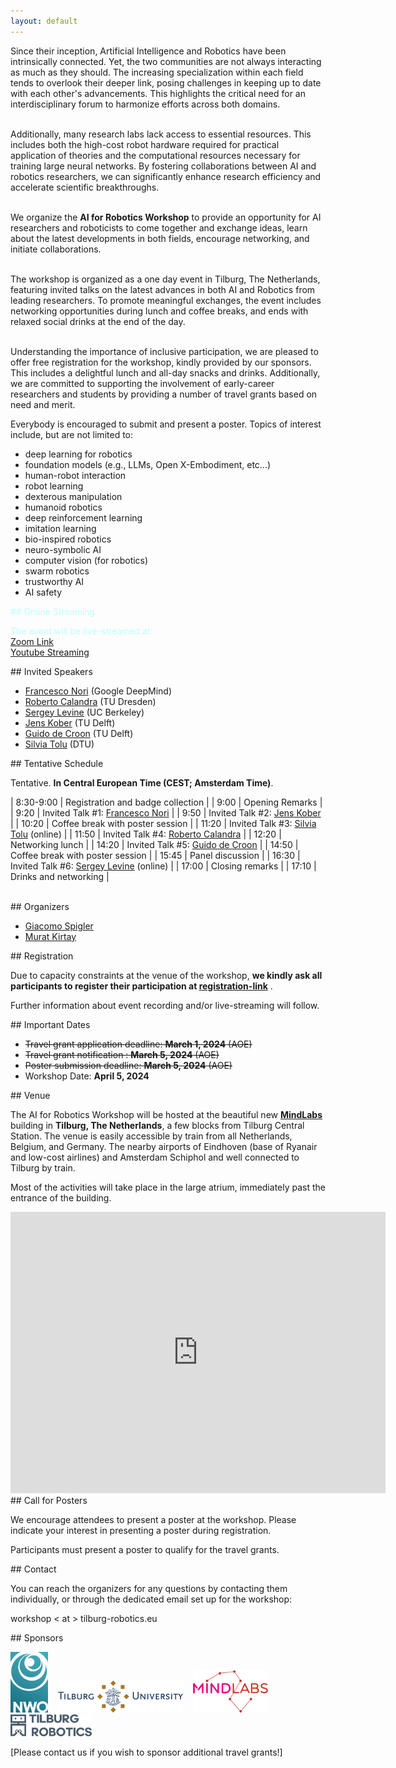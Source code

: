 ```yaml
---
layout: default
---
```



<div id="abstract" />
<p style='text-align: justify;'>

Since their inception, Artificial Intelligence and Robotics have been intrinsically connected. Yet, the two communities are not always interacting as much as they should. The increasing specialization within each field tends to overlook their deeper link, posing challenges in keeping up to date with each other's advancements. This highlights the critical need for an interdisciplinary forum to harmonize efforts across both domains.<br/><br/>

Additionally, many research labs lack access to essential resources. This includes both the high-cost robot hardware required for practical application of theories and the computational resources necessary for training large neural networks. By fostering collaborations between AI and robotics researchers, we can significantly enhance research efficiency and accelerate scientific breakthroughs.<br/><br/>

We organize the <b>AI for Robotics Workshop</b> to provide an opportunity for AI researchers and roboticists to come together and exchange ideas, learn about the latest developments in both fields, encourage networking, and initiate collaborations.<br/><br/>

The workshop is organized as a one day event in Tilburg, The Netherlands, featuring invited talks on the latest advances in both AI and Robotics from leading researchers. To promote meaningful exchanges, the event includes networking opportunities during lunch and coffee breaks, and ends with relaxed social drinks at the end of the day.<br/><br/>

Understanding the importance of inclusive participation, we are pleased to offer free registration for the workshop, kindly provided by our sponsors. This includes a delightful lunch and all-day snacks and drinks. Additionally, we are committed to supporting the involvement of early-career researchers and students by providing a number of travel grants based on need and merit.
</p>

Everybody is encouraged to submit and present a poster. Topics of interest include, but are not limited to:
* deep learning for robotics
* foundation models (e.g., LLMs, Open X-Embodiment, etc...)
* human-robot interaction
* robot learning
* dexterous manipulation
* humanoid robotics
* deep reinforcement learning
* imitation learning
* bio-inspired robotics
* neuro-symbolic AI
* computer vision (for robotics)
* swarm robotics
* trustworthy AI
* AI safety


<div id="online_streaming" />
<p style='text-align: justify;'>

<div style='color:#BFF;'>
## Online Streaming

The event will be live-streamed at:<br/>
<a href="https://t.ly/pdto6">Zoom Link</a> <br/>
<a href="https://www.youtube.com/watch?v=3NhOKsSWiOo">Youtube Streaming</a> <br/>
</div>



<div id="invited_speakers" />
## Invited Speakers

* [Francesco Nori](https://scholar.google.com/citations?user=t3l8q6gAAAAJ) (Google DeepMind)
* [Roberto Calandra](https://lasr.org/) (TU Dresden)
* [Sergey Levine](https://people.eecs.berkeley.edu/~svlevine) (UC Berkeley)
* [Jens Kober](http://www.jenskober.de) (TU Delft)
* [Guido de Croon](http://www.bene-guido.eu/wordpress/) (TU Delft)
* [Silvia Tolu](https://www.dtu.dk/english/Person/cwis?id=102697&tab=1&entity=profile) (DTU)


<div id="schedule" />
## Tentative Schedule

Tentative. **In Central European Time (CEST; Amsterdam Time)**.

| 8:30-9:00  | Registration and badge collection  |
| 9:00  | Opening Remarks  |
| 9:20 | Invited Talk #1: [Francesco Nori](https://scholar.google.com/citations?user=t3l8q6gAAAAJ)  |
| 9:50 | Invited Talk #2: [Jens Kober](http://www.jenskober.de)  |
| 10:20 | Coffee break with poster session |
| 11:20 | Invited Talk #3: [Silvia Tolu](https://www.dtu.dk/english/Person/cwis?id=102697&tab=1&entity=profile) (online) |
| 11:50 | Invited Talk #4: [Roberto Calandra](https://lasr.org/)  |
| 12:20 | Networking lunch |
| 14:20 | Invited Talk #5: [Guido de Croon](http://www.bene-guido.eu/wordpress/)  |
| 14:50 | Coffee break with poster session  |
| 15:45 | Panel discussion  |
| 16:30 | Invited Talk #6: [Sergey Levine](https://people.eecs.berkeley.edu/~svlevine) (online) |
| 17:00 | Closing remarks  |
| 17:10 | Drinks and networking  |




<br />


<div id="organizers" />
## Organizers

* [Giacomo Spigler](http://www.spigler.net/giacomo)
* [Murat Kirtay](http://www.crossvalidate.me)


<div id="registration" />
## Registration

Due to capacity constraints at the venue of the workshop, **we kindly ask all participants to register their participation at [registration-link](https://app.gomry.com/event/FymM05lNhqjfXlpddxgd)** .

Further information about event recording and/or live-streaming will follow.



<div id="important_dates" />
## Important Dates

*   <strike>Travel grant application deadline: **March 1, 2024** (AOE)</strike>
*   <strike>Travel grant notification : **March 5, 2024** (AOE)</strike>
*   <strike>Poster submission deadline: **March 5, 2024** (AOE)</strike>
*   Workshop Date: **April 5, 2024**


<div id="location" />
## Venue

The AI for Robotics Workshop will be hosted at the beautiful new **[MindLabs](https://www.mind-labs.eu/)** building in **Tilburg, The Netherlands**, a few blocks from Tilburg Central Station. The venue is easily accessible by train from all Netherlands, Belgium, and Germany. The nearby airports of Eindhoven (base of Ryanair and low-cost airlines) and Amsterdam Schiphol and well connected to Tilburg by train.

Most of the activities will take place in the large atrium, immediately past the entrance of the building.

<div style="text-align:center;">
<iframe src="https://www.google.com/maps/embed?pb=!1m18!1m12!1m3!1d2183.4285681834876!2d5.082960790384151!3d51.56137862591535!2m3!1f0!2f0!3f0!3m2!1i1024!2i768!4f13.1!3m3!1m2!1s0x47c6bf2ba7a333a3%3A0x120bd825d562f2f!2sMindLabs!5e0!3m2!1sen!2snl!4v1704545609285!5m2!1sen!2snl" width="600" height="450" style="border:0;" allowfullscreen="" loading="lazy" referrerpolicy="no-referrer-when-downgrade"></iframe>
</div>


<div id="submission_instructions" />
## Call for Posters

We encourage attendees to present a poster at the workshop. Please indicate your interest in presenting a poster during registration.

Participants must present a poster to qualify for the travel grants.




<div id="contact" />
## Contact

You can reach the organizers for any questions by contacting them individually, or through the dedicated email set up for the workshop:

workshop &lt; at &gt;  tilburg-robotics.eu






<div id="Sponsors" />
## Sponsors

<a href="http://www.nwo.nl"><img src="assets/NWOlogo.png" width="60px" /></a> &nbsp;&nbsp; <a href="https://www.tilburguniversity.edu"><img src="assets/tilburguniversity_logo.png" width="200px" /></a> &nbsp;&nbsp; <a href="https://www.mind-labs.eu"><img src="assets/mindlabs_logo.png" width="120px" /></a> &nbsp;&nbsp; <a href="https://www.tilburg-robotics.eu"><img src="assets/tilburgrobotics_logo.png" width="130px" /></a> &nbsp;&nbsp;

[Please contact us if you wish to sponsor additional travel grants!]



<!-- Google tag (gtag.js) -->
<script async src="https://www.googletagmanager.com/gtag/js?id=G-S7HHK4Z38N"></script>
<script>
  window.dataLayer = window.dataLayer || [];
  function gtag(){dataLayer.push(arguments);}
  gtag('js', new Date());

  gtag('config', 'G-S7HHK4Z38N');
</script>


<!--
Text can be **bold**, _italic_, or ~~strikethrough~~.
![Octocat](https://github.githubassets.com/images/icons/emoji/octocat.png)
-->

